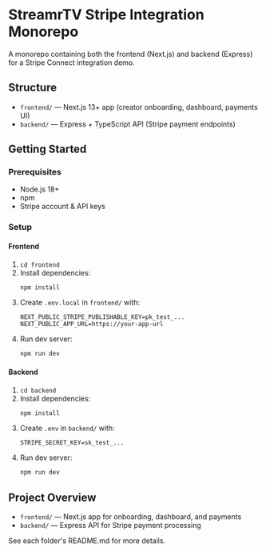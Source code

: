 # StreamrTV Stripe Integration Monorepo

A monorepo containing both the frontend (Next.js) and backend (Express) for a Stripe Connect integration demo.

## Structure

- `frontend/` — Next.js 13+ app (creator onboarding, dashboard, payments UI)
- `backend/` — Express + TypeScript API (Stripe payment endpoints)

## Getting Started

### Prerequisites
- Node.js 18+
- npm
- Stripe account & API keys

### Setup

#### Frontend
1. `cd frontend`
2. Install dependencies:
   ```sh
   npm install
   ```
3. Create `.env.local` in `frontend/` with:
   ```env
   NEXT_PUBLIC_STRIPE_PUBLISHABLE_KEY=pk_test_...
   NEXT_PUBLIC_APP_URL=https://your-app-url
   ```
4. Run dev server:
   ```sh
   npm run dev
   ```

#### Backend
1. `cd backend`
2. Install dependencies:
   ```sh
   npm install
   ```
3. Create `.env` in `backend/` with:
   ```env
   STRIPE_SECRET_KEY=sk_test_...
   ```
4. Run dev server:
   ```sh
   npm run dev
   ```

## Project Overview

- `frontend/` — Next.js app for onboarding, dashboard, and payments
- `backend/` — Express API for Stripe payment processing

See each folder's README.md for more details.
